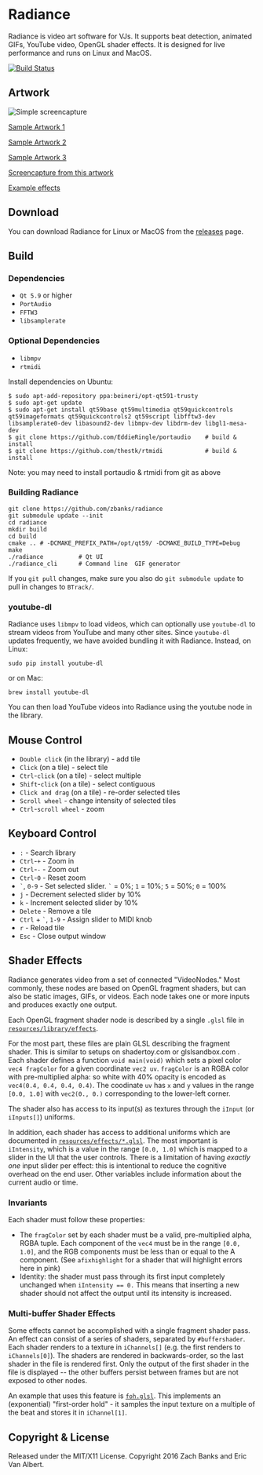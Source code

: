 Radiance
========

Radiance is video art software for VJs. It supports beat detection, animated GIFs, YouTube video, OpenGL shader effects. It is designed for live performance and runs on Linux and MacOS.

[![Build Status](https://travis-ci.org/zbanks/radiance.svg?branch=master)](https://travis-ci.org/zbanks/radiance)

Artwork
-------

![Simple screencapture](https://i.imgur.com/I4qnMQo.gif)

[Sample Artwork 1](https://i.imgur.com/R4tsFfG.gifv)

[Sample Artwork 2](https://i.imgur.com/B0QMoXT.gifv)

[Sample Artwork 3](https://i.imgur.com/4FON4vY.gifv)

[Screencapture from this artwork](https://i.imgur.com/Vb1yPZl.gifv)

[Example effects](https://radiance.video/library/)

Download
--------

You can download Radiance for Linux or MacOS from the [releases](https://github.com/zbanks/radiance/releases) page.

Build
-----

### Dependencies

- `Qt 5.9` or higher
- `PortAudio`
- `FFTW3`
- `libsamplerate`

### Optional Dependencies
- `libmpv`
- `rtmidi`

Install dependencies on Ubuntu:

    $ sudo apt-add-repository ppa:beineri/opt-qt591-trusty
    $ sudo apt-get update
    $ sudo apt-get install qt59base qt59multimedia qt59quickcontrols qt59imageformats qt59quickcontrols2 qt59script libfftw3-dev libsamplerate0-dev libasound2-dev libmpv-dev libdrm-dev libgl1-mesa-dev
    $ git clone https://github.com/EddieRingle/portaudio    # build & install
    $ git clone https://github.com/thestk/rtmidi            # build & install

Note: you may need to install portaudio & rtmidi from git as above

### Building Radiance

    git clone https://github.com/zbanks/radiance
    git submodule update --init
    cd radiance
    mkdir build
    cd build
    cmake .. # -DCMAKE_PREFIX_PATH=/opt/qt59/ -DCMAKE_BUILD_TYPE=Debug
    make
    ./radiance          # Qt UI
    ./radiance_cli      # Command line  GIF generator

If you `git pull` changes, make sure you also do `git submodule update` to pull in changes to `BTrack/`.

### youtube-dl

Radiance uses `libmpv` to load videos, which can optionally use `youtube-dl` to stream videos from YouTube and many other sites. Since `youtube-dl` updates frequently, we have avoided bundling it with Radiance. Instead, on Linux:

    sudo pip install youtube-dl

or on Mac:

    brew install youtube-dl

You can then load YouTube videos into Radiance using the youtube node in the library.

Mouse Control
-------------

- `Double click` (in the library) - add tile
- `Click` (on a tile) - select tile
- `Ctrl`-`click` (on a tile) - select multiple
- `Shift`-`click` (on a tile) - select contiguous
- `Click and drag` (on a tile) - re-order selected tiles
- `Scroll wheel` - change intensity of selected tiles
- `Ctrl`-`scroll wheel` - zoom

Keyboard Control
----------------

- `:` - Search library
- `Ctrl`-`+` - Zoom in
- `Ctrl`-`-` - Zoom out
- `Ctrl`-`0` - Reset zoom
- `` ` ``, `0-9` - Set selected slider. `` ` `` = 0%; `1` = 10%; `5` = 50%; `0` = 100%
- `j` - Decrement selected slider by 10%
- `k`  - Increment selected slider by 10%
- `Delete` - Remove a tile
- `Ctrl` + `` ` ``, `1-9` - Assign slider to MIDI knob
- `r` - Reload tile
- `Esc` - Close output window

Shader Effects
--------------

Radiance generates video from a set of connected "VideoNodes." Most commonly, these nodes are based on OpenGL fragment shaders, but can also be static images, GIFs, or videos. Each node takes one or more inputs and produces exactly one output.

Each OpenGL fragment shader node is described by a single `.glsl` file in [`resources/library/effects`](https://github.com/zbanks/radiance/tree/master/resources/library/effects).

For the most part, these files are plain GLSL describing the fragment shader. This is similar to setups on shadertoy.com or glslsandbox.com . Each shader defines a function `void main(void)` which sets a pixel color `vec4 fragColor` for a given coordinate `vec2 uv`. `fragColor` is an RGBA color with pre-multiplied alpha: so white with 40% opacity is encoded as `vec4(0.4, 0.4, 0.4, 0.4)`. The coodinate `uv` has `x` and `y` values in the range `[0.0, 1.0]` with `vec2(0., 0.)` corresponding to the lower-left corner.

The shader also has access to its input(s) as textures through the `iInput` (or `iInputs[]`) uniforms.

In addition, each shader has access to additional uniforms which are documented in [`resources/effects/*.glsl`](https://github.com/zbanks/radiance/tree/master/resources/library/effects). The most important is `iIntensity`, which is a value in the range `[0.0, 1.0]` which is mapped to a slider in the UI that the user controls. There is a limitation of having *exactly one* input slider per effect: this is intentional to reduce the cognitive overhead on the end user. Other variables include information about the current audio or time.

### Invariants

Each shader must follow these properties:

* The `fragColor` set by each shader must be a valid, pre-multiplied alpha, RGBA tuple. Each component of the `vec4` must be in the range `[0.0, 1.0]`, and the RGB components must be less than or equal to the A component. (See `afixhighlight` for a shader that will highlight errors here in pink)
* Identity: the shader must pass through its first input completely unchanged when `iIntensity == 0.` This means that inserting a new shader should not affect the output until its intensity is increased.


### Multi-buffer Shader Effects

Some effects cannot be accomplished with a single fragment shader pass. An effect can consist of a series of shaders, separated by `#buffershader`. Each shader renders to a texture in `iChannels[]` (e.g. the first renders to `iChannels[0]`). The shaders are rendered in backwards-order, so the last shader in the file is rendered first. Only the output of the first shader in the file is displayed -- the other buffers persist between frames but are not exposed to other nodes.

An example that uses this feature is [`foh.glsl`](https://github.com/zbanks/radiance/blob/master/resources/library/effects/foh.glsl). This implements an (exponential) "first-order hold" - it samples the input texture on a multiple of the beat and stores it in `iChannel[1]`.



Copyright & License
-------------------

Released under the MIT/X11 License. Copyright 2016 Zach Banks and Eric Van Albert.

